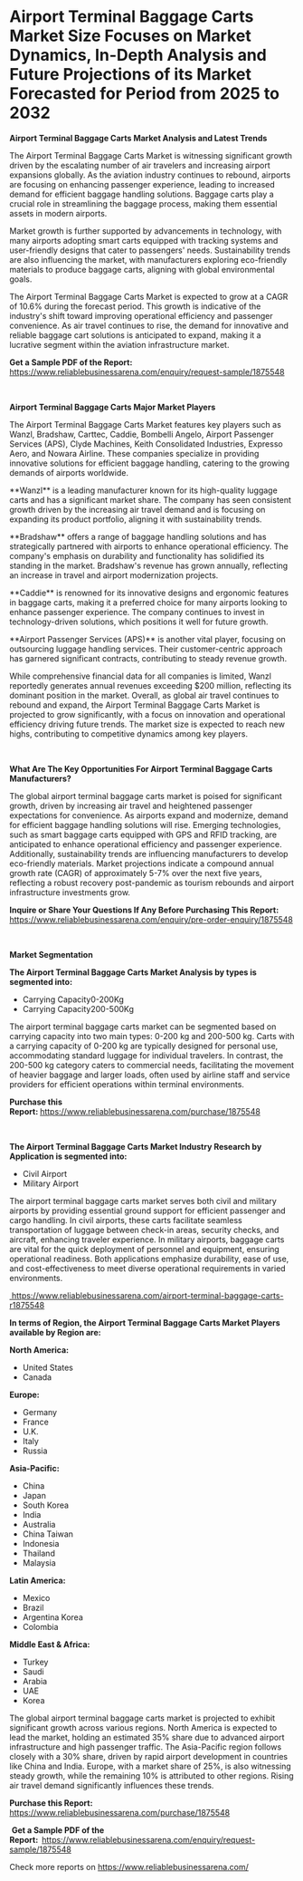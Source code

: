 <p><h1>Airport Terminal Baggage Carts Market Size Focuses on Market Dynamics, In-Depth Analysis and Future Projections of its Market Forecasted for Period from 2025 to 2032</h1></p><p><strong>Airport Terminal Baggage Carts Market Analysis and Latest Trends</strong></p>
<p><p>The Airport Terminal Baggage Carts Market is witnessing significant growth driven by the escalating number of air travelers and increasing airport expansions globally. As the aviation industry continues to rebound, airports are focusing on enhancing passenger experience, leading to increased demand for efficient baggage handling solutions. Baggage carts play a crucial role in streamlining the baggage process, making them essential assets in modern airports.</p><p>Market growth is further supported by advancements in technology, with many airports adopting smart carts equipped with tracking systems and user-friendly designs that cater to passengers' needs. Sustainability trends are also influencing the market, with manufacturers exploring eco-friendly materials to produce baggage carts, aligning with global environmental goals.</p><p>The Airport Terminal Baggage Carts Market is expected to grow at a CAGR of 10.6% during the forecast period. This growth is indicative of the industry's shift toward improving operational efficiency and passenger convenience. As air travel continues to rise, the demand for innovative and reliable baggage cart solutions is anticipated to expand, making it a lucrative segment within the aviation infrastructure market.</p></p>
<p><strong>Get a Sample PDF of the Report:&nbsp;</strong> <a href="https://www.reliablebusinessarena.com/enquiry/request-sample/1875548?utm_campaign=2187&utm_medium=2&utm_source=Github&utm_content=ia&utm_term=31032025&utm_id=airport-terminal-baggage-carts">https://www.reliablebusinessarena.com/enquiry/request-sample/1875548</a></p>
<p>&nbsp;</p>
<p><strong>Airport Terminal Baggage Carts Major Market Players</strong></p>
<p><p>The Airport Terminal Baggage Carts Market features key players such as Wanzl, Bradshaw, Carttec, Caddie, Bombelli Angelo, Airport Passenger Services (APS), Clyde Machines, Keith Consolidated Industries, Expresso Aero, and Nowara Airline. These companies specialize in providing innovative solutions for efficient baggage handling, catering to the growing demands of airports worldwide.</p><p>**Wanzl** is a leading manufacturer known for its high-quality luggage carts and has a significant market share. The company has seen consistent growth driven by the increasing air travel demand and is focusing on expanding its product portfolio, aligning it with sustainability trends.</p><p>**Bradshaw** offers a range of baggage handling solutions and has strategically partnered with airports to enhance operational efficiency. The company's emphasis on durability and functionality has solidified its standing in the market. Bradshaw's revenue has grown annually, reflecting an increase in travel and airport modernization projects.</p><p>**Caddie** is renowned for its innovative designs and ergonomic features in baggage carts, making it a preferred choice for many airports looking to enhance passenger experience. The company continues to invest in technology-driven solutions, which positions it well for future growth.</p><p>**Airport Passenger Services (APS)** is another vital player, focusing on outsourcing luggage handling services. Their customer-centric approach has garnered significant contracts, contributing to steady revenue growth.</p><p>While comprehensive financial data for all companies is limited, Wanzl reportedly generates annual revenues exceeding $200 million, reflecting its dominant position in the market. Overall, as global air travel continues to rebound and expand, the Airport Terminal Baggage Carts Market is projected to grow significantly, with a focus on innovation and operational efficiency driving future trends. The market size is expected to reach new highs, contributing to competitive dynamics among key players.</p></p>
<p>&nbsp;</p>
<p><strong>What Are The Key Opportunities For Airport Terminal Baggage Carts Manufacturers?</strong></p>
<p><p>The global airport terminal baggage carts market is poised for significant growth, driven by increasing air travel and heightened passenger expectations for convenience. As airports expand and modernize, demand for efficient baggage handling solutions will rise. Emerging technologies, such as smart baggage carts equipped with GPS and RFID tracking, are anticipated to enhance operational efficiency and passenger experience. Additionally, sustainability trends are influencing manufacturers to develop eco-friendly materials. Market projections indicate a compound annual growth rate (CAGR) of approximately 5-7% over the next five years, reflecting a robust recovery post-pandemic as tourism rebounds and airport infrastructure investments grow.</p></p>
<p><strong>Inquire or Share Your Questions If Any Before Purchasing This Report:</strong> <a href="https://www.reliablebusinessarena.com/enquiry/pre-order-enquiry/1875548?utm_campaign=2187&utm_medium=2&utm_source=Github&utm_content=ia&utm_term=31032025&utm_id=airport-terminal-baggage-carts">https://www.reliablebusinessarena.com/enquiry/pre-order-enquiry/1875548</a></p>
<p>&nbsp;</p>
<p><strong>Market Segmentation</strong></p>
<p><strong>The Airport Terminal Baggage Carts Market Analysis by types is segmented into:</strong></p>
<p><ul><li>Carrying Capacity0-200Kg</li><li>Carrying Capacity200-500Kg</li></ul></p>
<p><p>The airport terminal baggage carts market can be segmented based on carrying capacity into two main types: 0-200 kg and 200-500 kg. Carts with a carrying capacity of 0-200 kg are typically designed for personal use, accommodating standard luggage for individual travelers. In contrast, the 200-500 kg category caters to commercial needs, facilitating the movement of heavier baggage and larger loads, often used by airline staff and service providers for efficient operations within terminal environments.</p></p>
<p><strong>Purchase this Report:&nbsp;</strong><a href="https://www.reliablebusinessarena.com/purchase/1875548?utm_campaign=2187&utm_medium=2&utm_source=Github&utm_content=ia&utm_term=31032025&utm_id=airport-terminal-baggage-carts">https://www.reliablebusinessarena.com/purchase/1875548</a></p>
<p>&nbsp;</p>
<p><strong>The Airport Terminal Baggage Carts Market Industry Research by Application is segmented into:</strong></p>
<p><ul><li>Civil Airport</li><li>Military Airport</li></ul></p>
<p><p>The airport terminal baggage carts market serves both civil and military airports by providing essential ground support for efficient passenger and cargo handling. In civil airports, these carts facilitate seamless transportation of luggage between check-in areas, security checks, and aircraft, enhancing traveler experience. In military airports, baggage carts are vital for the quick deployment of personnel and equipment, ensuring operational readiness. Both applications emphasize durability, ease of use, and cost-effectiveness to meet diverse operational requirements in varied environments.</p></p>
<p><a href="https://www.reliablebusinessarena.com/airport-terminal-baggage-carts-r1875548?utm_campaign=2187&utm_medium=2&utm_source=Github&utm_content=ia&utm_term=31032025&utm_id=airport-terminal-baggage-carts">&nbsp;https://www.reliablebusinessarena.com/airport-terminal-baggage-carts-r1875548</a></p>
<p><strong>In terms of Region, the Airport Terminal Baggage Carts Market Players available by Region are:</strong></p>
<p>
    <p> <strong> North America: </strong>
        <ul>
            <li>United States</li>
            <li>Canada</li>
        </ul>
        </p> 
    <p> <strong> Europe: </strong>
        <ul>
            <li>Germany</li>
            <li>France</li>
            <li>U.K.</li>
            <li>Italy</li>
            <li>Russia</li>
        </ul>
        </p> 
    <p> <strong> Asia-Pacific: </strong>
        <ul>
            <li>China</li>
            <li>Japan</li>
            <li>South Korea</li>
            <li>India</li>
            <li>Australia</li>
            <li>China Taiwan</li>
            <li>Indonesia</li>
            <li>Thailand</li>
            <li>Malaysia</li>
        </ul>
        </p> 
    <p> <strong> Latin America: </strong>
        <ul>
            <li>Mexico</li>
            <li>Brazil</li>
            <li>Argentina Korea</li>
            <li>Colombia</li>
        </ul>
        </p> 
    <p> <strong> Middle East & Africa: </strong>
        <ul>
            <li>Turkey</li>
            <li>Saudi</li>
            <li>Arabia</li>
            <li>UAE</li>
            <li>Korea</li>
        </ul>
    </p>
    </p>
<p><p>The global airport terminal baggage carts market is projected to exhibit significant growth across various regions. North America is expected to lead the market, holding an estimated 35% share due to advanced airport infrastructure and high passenger traffic. The Asia-Pacific region follows closely with a 30% share, driven by rapid airport development in countries like China and India. Europe, with a market share of 25%, is also witnessing steady growth, while the remaining 10% is attributed to other regions. Rising air travel demand significantly influences these trends.</p></p>
<p><strong>Purchase this Report: </strong><a href="https://www.reliablebusinessarena.com/purchase/1875548?utm_campaign=2187&utm_medium=2&utm_source=Github&utm_content=ia&utm_term=31032025&utm_id=airport-terminal-baggage-carts">https://www.reliablebusinessarena.com/purchase/1875548</a></p>
<p>&nbsp;<strong>Get a Sample PDF of the Report:&nbsp;&nbsp;</strong><a href="https://www.reliablebusinessarena.com/enquiry/request-sample/1875548?utm_campaign=2187&utm_medium=2&utm_source=Github&utm_content=ia&utm_term=31032025&utm_id=airport-terminal-baggage-carts">https://www.reliablebusinessarena.com/enquiry/request-sample/1875548</a></p>
<p><strong></strong></p>
<p>Check more reports on <a href="https://www.reliablebusinessarena.com/?utm_campaign=2187&utm_medium=2&utm_source=Github&utm_content=ia&utm_term=31032025&utm_id=airport-terminal-baggage-carts">https://www.reliablebusinessarena.com/</a></p>